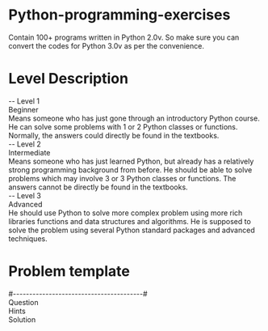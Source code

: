 # Python-programming-exercises 
Contain 100+ programs written in Python 2.0v. So make sure you can convert the codes for Python 3.0v as per the convenience.

# Level	Description
-- Level 1<br>
Beginner<br> 
Means someone who has just gone through an introductory Python course. He can solve some problems with 1 or 2 Python classes or functions. Normally, the answers could directly be found in the textbooks.<br>
-- Level 2 <br>	
Intermediate<br> 
Means someone who has just learned Python, but already has a relatively strong programming background from before. He should be able to solve problems which may involve 3 or 3 Python classes or functions. The answers cannot be directly be found in the textbooks.<br>
-- Level 3	<br>
Advanced<br> 
He should use Python to solve more complex problem using more rich libraries functions and data structures and algorithms. He is supposed to solve the problem using several Python standard packages and advanced techniques.

# Problem template
#----------------------------------------#<br>
Question<br>
Hints<br>
Solution<br>


